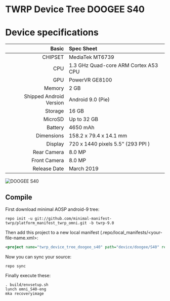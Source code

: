 # TWRP Device Tree DOOGEE S40

Device specifications
=====================================

Basic   | Spec Sheet
-------:|:-------------------------
CHIPSET | MediaTek MT6739
CPU     | 1.3 GHz Quad-core ARM Cortex A53 CPU
GPU     | PowerVR GE8100
Memory  | 2 GB
Shipped Android Version | Android 9.0 (Pie)
Storage | 16 GB
MicroSD | Up to 32 GB
Battery | 4650 mAh
Dimensions | 158.2 x 79.4 x 14.1 mm
Display | 720 x 1440 pixels 5.5" (293 PPI )
Rear Camera  | 8.0 MP
Front Camera | 8.0 MP
Release Date | March 2019

![DOOGEE S40](https://fdn2.gsmarena.com/vv/bigpic/doogee-s40-pro.jpg "DOOGEE S40")

## Compile

First download minimal AOSP android-9 tree:

```
repo init -u git://github.com/minimal-manifest-twrp/platform_manifest_twrp_omni.git -b twrp-9.0
```
Then add this project to a new local manifest (.repo/local_manifests/<your-file-name.xml>:

```xml
<project name="twrp_device_tree_doogee_s40" path="device/doogee/S40" remote="janisslsm" revision="android-9" />
```

Now you can sync your source:

```
repo sync
```

Finally execute these:

```
. build/envsetup.sh
lunch omni_S40-eng
mka recoveryimage
```